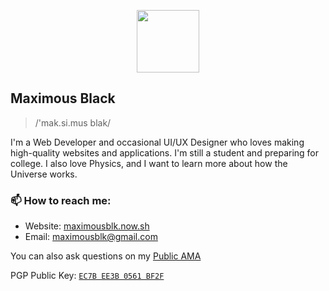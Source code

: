 <p align="center">
  <img height="100" src="https://cdn.maximousblk.now.sh/images/max/logotype.svg">
</p>

## Maximous Black

> /'mak.si.mus blak/

I'm a Web Developer and occasional UI/UX Designer who loves making high-quality websites and applications. I'm still a student and preparing for college. I also love Physics, and I want to learn more about how the Universe works.

### 📫 How to reach me:

- Website: [maximousblk.now.sh](https://maximousblk.now.sh/)
- Email: [maximousblk@gmail.com](mailto:maximousblk@gmail.com)

You can also ask questions on my [Public AMA](https://github.com/maximousblk/maximousblk/issues)

PGP Public Key: [`EC7B EE3B 0561 BF2F`](https://keybase.io/maximousblk/pgp_keys.asc)
